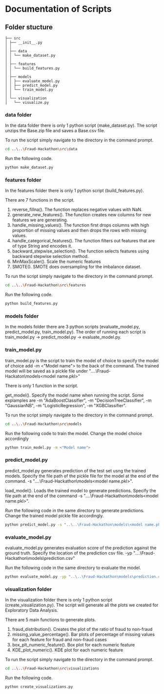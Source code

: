 # Documentation of Scripts 

## Folder stucture 

```
├── src 
│ ├── __init__.py 
│ │
│ ├── data 
│ │ └── make_dataset.py
│ │
│ ├── features 
│ │ └── build_features.py
│ │
│ ├── models 
│ │ ├── evaluate_model.py
│ │ ├── predict_model.py
│ │ └── train_model.py
│ │
│ └── visualization 
│   └── visualize.py
```
### data folder 
In the data folder there is only 1 python script (make_dataset.py). The script unzips the Base.zip file and saves a Base.csv file. 

To run the script simply navigate to the directory in the command prompt. 
```bash
cd ..\..\Fraud-Hackathon\src\data
```

Run the following code.
```bash
python make_dataset.py
```

### features folder 
In the features folder there is only 1 python script (build_features.py). 

There are 7 functions in the script.

1) reverse_fillna(). The function replaces negative values with NaN. 
2) generate_new_features(). The function creates new columns for new features we are generating.
3) handle_missing_values(). The function first drops columns with high proportion of missing values and then drops the rows with missing values. 
4) handle_categorical_features(). The function filters out features that are of type String and encodes it. 
5) backward_stepwise_selection(). The function selects features using backward stepwise selection method.
6) MinMaxScaler(). Scale the numeric features 
7) SMOTE(). SMOTE does oversampling for the imbalance dataset.


To run the script simply navigate to the directory in the command prompt.
```bash
cd ..\..\Fraud-Hackathon\src\features
```

Run the following code.
```bash
python build_features.py
```

### models folder
In the models folder there are 3 python scripts (evaluate_model.py, predict_model.py, train_model.py). The order of running each script is train_model.py -> predict_model.py -> evaluate_model.py. 

### train_model.py
train_model.py is the script to train the model of choice to specify the model of choice add -m <"Model name"> to the back of the command. The trained model will be saved as a pickle file under "..\..\Fraud-Hackaton\models\<model name.pkl>"

There is only 1 function in the script.

get_model(). Specify the model name when running the script. Some explamples are -m "AdaBoostClassifier", -m "DecisionTreeClassifier", -m "GaussianNB", -m "LogisticRegression", -m "XGBClassifier".

To run the script simply navigate to the directory in the command prompt.
```bash
cd ..\..\Fraud-Hackathon\src\models
```

Run the following code to train the model. Change the model choice accordingly  
```bash
python train_model.py -m <"Model name">
```
### predict_model.py
predict_model.py generates prediction of the test set usng the trained models. Specify the file path of the pickle file for the model at the end of the command. -s "..\..\Fraud-Hackathon\models\<model name.pkl>". 

load_model(). Loads the trained model to generate predictions. Specify the file path at the end of the command -s "..\..\Fraud-Hackathon\models\<model name.pkl>".  

Run the following code in the same directory to generate predictions. Change the trained model pickle file accordingly. 
```bash
python predict_model.py -s "..\..\Fraud-Hackathon\models\<model name.pkl>"
```
### evaluate_model.py
evaluate_model.py generates evaluation score of the prediction against the ground truth. Specify the location of the prediction csv file. -yp "..\..\Fraud-Hackathon\models\prediction.csv"

Run the following code in the same directory to evaluate the model.  
```bash
python evaluate_model.py -yp "..\..\Fraud-Hackathon\models\prediction.csv"
```

### visualization folder
In the visualization folder there is only 1 python script (create_visualization.py). The script will generate all the plots we created for Exploratory Data Analysis.

There are 5 main functions to generate plots.

1) fraud_distribution(). Creates the plot of the ratio of fraud to non-fraud 
2) missing_value_percentage(). Bar plots of percentage of missing values for each feature for fraud and non-fraud cases
3) box_plt_numeric_feature(). Box plot for each numeric feature
4) KDE_plot_numeric(). KDE plot for each numeric feature

To run the script simply navigate to the directory in the command prompt.
```bash
cd ..\..\Fraud-Hackathon\src\visualizations
```

Run the following code.
```bash
python create_visualizations.py
```